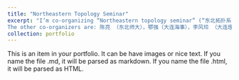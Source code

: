 ```yaml
---
title: "Northeastern Topology Seminar"
excerpt: "I’m co-organizing “Northeastern topology seminar” (“东北拓扑系列活动”) which meets on Tuesdays at 2 pm (unless informed otherwise). The colloquium is held in hybrid mode. If you are interested in participarting the colloquium or giving a talk, please shoot me an email. The ads of the past talks can be found on http://cos.neu.edu.cn/ (under the section “学术交流”).
The other co-organizers are: 陈亮 （东北师大），鄂强（大连海事），李风玲 （大连理工大学），钟立楠（延边大学）"
collection: portfolio
---
```




This is an item in your portfolio. It can be have images or nice text. If you name the file .md, it will be parsed as markdown. If you name the file .html, it will be parsed as HTML. 

